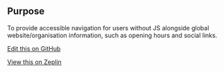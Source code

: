 ## Purpose

To provide accessible navigation for users without JS alongside global website/organisation information, such as opening hours and social links.

[Edit this on GitHub](https://github.com/wellcomecollection/wellcomecollection.org/edit/master/common/views/components/Footer/README.md)

[View this on Zeplin](https://zpl.io/ag0RxvR)
